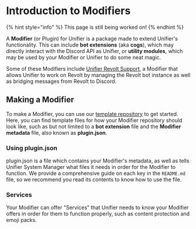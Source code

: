 # Introduction to Modifiers

{% hint style="info" %}
This page is still being worked on!
{% endhint %}

A **Modifier** (or Plugin) for Unifier is a package made to extend Unifier's functionality. This can include **bot extensions** (aka **cogs**), which may directly interact with the Discord API as Unifier, or **utility modules**, which may be used by your Modifier or Unifier to do some neat magic.

Some of these Modifiers include [Unifier Revolt Support](https://github.com/UnifierHQ/unifier-revolt), a Modifier that allows Unifier to work on Revolt by managing the Revolt bot instance as well as bridging messages from Revolt to Discord.

## Making a Modifier

To make a Modifier, you can use our [template repository](https://github.com/UnifierHQ/unifier-plugin) to get started. Here, you can find template files for how your Modifier repository should look like, such as but not limited to a **bot extension** file and the **Modifier metadata** file, also known as **plugin.json**.

### Using plugin.json

plugin.json is a file which contains your Modifier's metadata, as well as tells Unifier System Manager what files it needs in order for the Modifier to function. We provide a comprehensive guide on each key in the `README.md` file, so we recommend you read its contents to know how to use the file.

### Services

Your Modifier can offer "Services" that Unifier needs to know your Modifier offers in order for them to function properly, such as content protection and emoji packs.
